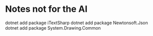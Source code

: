 # Notes not for the AI

dotnet add package iTextSharp
dotnet add package Newtonsoft.Json
dotnet add package System.Drawing.Common

